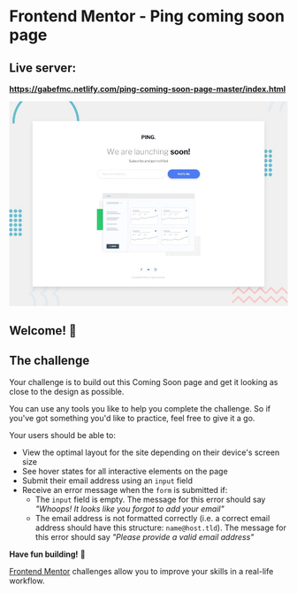 # Frontend Mentor - Ping coming soon page

## Live server:
**https://gabefmc.netlify.com/ping-coming-soon-page-master/index.html**

![Design preview for the Ping coming soon page coding challenge](./design/desktop-preview.jpg)

## Welcome! 👋

## The challenge

Your challenge is to build out this Coming Soon page and get it looking as close to the design as possible.

You can use any tools you like to help you complete the challenge. So if you've got something you'd like to practice, feel free to give it a go.

Your users should be able to: 

- View the optimal layout for the site depending on their device's screen size
- See hover states for all interactive elements on the page
- Submit their email address using an `input` field
- Receive an error message when the `form` is submitted if:
	- The `input` field is empty. The message for this error should say *"Whoops! It looks like you forgot to add your email"*
	- The email address is not formatted correctly (i.e. a correct email address should have this structure: `name@host.tld`). The message for this error should say *"Please provide a valid email address"*


**Have fun building!** 🚀

[Frontend Mentor](https://www.frontendmentor.io) challenges allow you to improve your skills in a real-life workflow.